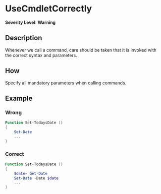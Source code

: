 # UseCmdletCorrectly

**Severity Level: Warning**

## Description

Whenever we call a command, care should be taken that it is invoked with the correct syntax and parameters.

## How

Specify all mandatory parameters when calling commands.

## Example

### Wrong

``` PowerShell
Function Set-TodaysDate ()
{
	Set-Date
	...
}
```

### Correct

``` PowerShell
Function Set-TodaysDate ()
{
	$date= Get-Date
	Set-Date -Date $date
	...
}
```
